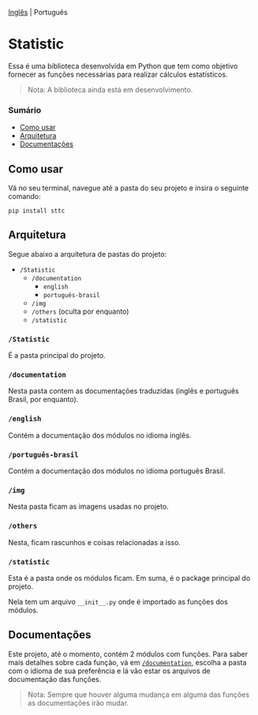 [Inglês](README.md) | Português

# Statistic

Essa é uma biblioteca desenvolvida em Python que tem como objetivo fornecer as funções necessárias para realizar cálculos estatísticos.

> Nota: A biblioteca ainda está em desenvolvimento.

### Sumário

  - [Como usar](#como-usar)
  - [Arquitetura](#arquitetura)
  - [Documentações](#documentações)

## Como usar

Vá no seu terminal, navegue até a pasta do seu projeto e insira o seguinte comando:

```
pip install sttc
```

## Arquitetura

Segue abaixo a arquitetura de pastas do projeto:

- `/Statistic`
  - `/documentation`
    - `english`
    - `português-brasil`
  - `/img`
  - `/others` (oculta por enquanto)
  - `/statistic`
  
### `/Statistic`

É a pasta principal do projeto.

### `/documentation`

Nesta pasta contem as documentações traduzidas (inglês e português Brasil, por enquanto).

### `/english`

Contém a documentação dos módulos no idioma inglês.

### `/português-brasil`

Contém a documentação dos módulos no idioma português Brasil.

### `/img`

Nesta pasta ficam as imagens usadas no projeto.

### `/others`

Nesta, ficam rascunhos e coisas relacionadas a isso.

### `/statistic`

Esta é a pasta onde os módulos ficam. Em suma, é o package principal do projeto.

Nela tem um arquivo `__init__.py` onde é importado as funções dos módulos.

## Documentações

Este projeto, até o momento, contém 2 módulos com funções. Para saber mais detalhes sobre cada função, vá em [`/documentation`](https://github.com/dayonoliveira/Statistic/tree/master/documentation), escolha a pasta com o idioma de sua preferência e lá vão estar os arquivos de documentação das funções.

> Nota: Sempre que houver alguma mudança em alguma das funções as documentações irão mudar.
